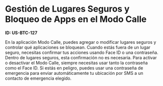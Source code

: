 # Gestión de Lugares Seguros y Bloqueo de Apps en el Modo Calle

**ID: US-BTC-127**

En la aplicación Modo Calle, puedes agregar o modificar lugares seguros y controlar qué aplicaciones se bloquean. Cuando estás fuera de un lugar seguro, necesitas confirmar tus acciones usando Face ID o una contraseña. Dentro de lugares seguros, esta confirmación no es necesaria. Para activar o desactivar el Modo Calle, siempre necesitas usar tanto la contraseña como el Face ID. Si estás en peligro, puedes usar una contraseña de emergencia para enviar automáticamente tu ubicación por SMS a un contacto de emergencia elegido.